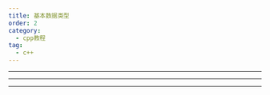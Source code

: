 ```yaml
---
title: 基本数据类型
order: 2
category:
  - cpp教程
tag:
  - c++ 
---
```


<TopToggleContent title="变量定义(Variable Declarations)">
  <template v-slot:toggle>
    <LeftRightLayout>
      <template v-slot:left-top>
        <div>
          <span style="color:blue;">type</span> variable = <span style="color:rgb(54, 194, 54);">value</span>;
          <br/>
          <br/>
          <span style="color:blue;">type</span> variable {<span style="color:rgb(54, 194, 54);">value</span>}; C++11
          <br/>
          <br/>
        </div>
      </template>
      <template v-slot:left-bottom>
        <div >
          <span style="color:dimgray;">// declare & initialize 'i'"</span>
            <br/>
          <span style="color:blue;">int</span> i = <span style="color:rgb(54, 194, 54);">1</span>;
          <br/><br/>
          <span style="color:dimgray;">// print i's value: </span>
          <br/>
          cout << i << '\n';  
          <br/><br/>
          <span style="color:blue;">int</span> j {<span style="color:rgb(54, 194, 54);">5</span>};
          <br/>
          cout << j << '\n';
          <br/>
        </div>
      </template>
      <template v-slot:right>
       <div> <img src="https://hackingcpp.com/cpp/lang/variables_crop.svg"> </div>
      </template>
    </LeftRightLayout>
  </template>
</TopToggleContent>
<hr/>

<TopToggleContent title="基本数据类型(Fundamental Types)">
  <template v-slot:toggle>
    <ToggleContent title="布尔类型(Booleans)">
      <template v-slot:toggle>
<pre><span style="color:blue;">bool</span> b1 = <span style="color:rgb(54, 194, 54);">true</span>;
<span style="color:blue;">bool</span> b2 = <span style="color:rgb(54, 194, 54);">false</span>;</pre>
      </template>
    </ToggleContent>
    <hr/>
    <ToggleContent title="字符类型(Characters)">
      <template v-slot:display>
        <li>最小的整数类型,通常只有1字节</li>
        <li> on x86/x86-64 values ∈ [-128,127]</li>
      </template>
      <template v-slot:toggle>
<pre><span style="color:blue;">char</span> c = 'A';  // character literal
<span style="color:blue;">char</span> a = 65;   // same as above</pre>
      </template>
    </ToggleContent>
    <hr/>
    <ToggleContent title="有符号整数(Signed Integers)">
    <template v-slot:display>
        <span> n bits ⇒ values ∈ [-2(n-1), 2(n-1)-1] </span>
      </template>
      <template v-slot:toggle>
<pre><span style="color:blue;">short</span> s = 7;  
<span style="color:blue;">int</span>   i = 12347;
<span style="color:blue;">long</span>  l1 = -7856974990L;
<span style="color:blue;">long long</span>  l2 = 89565656974990LL; 
<span style="color:dimgray;">// ' digit separator C++14</span>
<span style="color:blue;">long</span> l3 = 512'232'697'499;</pre>
      </template>
    </ToggleContent>
    <hr/>
    <ToggleContent title="无符号整数(Unsigned Integers)">
    <template v-slot:display>
      <span> n bits ⇒ values ∈ [0, 2n-1] </span>
    </template>
    <template v-slot:toggle>
<pre><span style="color:blue;">unsigned</span> u1 = 12347U; 
<span style="color:blue;">unsigned long </span>u2 = 123478912345UL;  
<span style="color:blue;">unsigned long long</span> u3 = 123478912345ULL;  
<span style="color:dimgray;">// non-decimal literals</span>
<span style="color:blue;">unsigned </span>x = 0x4A;        <span style="color:dimgray;">  // hexadecimal</span>
<span style="color:blue;">unsigned </span> b = 0b10110101;  <span style="color:dimgray;">  // binary C++14</span></pre>
      </template>
    </ToggleContent>
    <hr/>
    <ToggleContent title="浮点类型">
      <template v-slot:display>
        <li>float:  IEEE 754 32 bit</li>
        <li>double: IEEE 754 64 bit</li>
        <li>long double: 80-bit on x86/x86-64</li>
      </template>
      <template v-slot:toggle>
<pre><span style="color:blue;">float </span>      f  = 1.88f;
<span style="color:blue;">double  </span>    d1 = 3.5e38;
<span style="color:blue;">long double </span> d2 = 3.5e38L; C++11
<span style="color:dimgray;">// ' digit separator C++14</span>
<span style="color:blue;">double </span> d3 = 512'232'697'499.052;</pre>
      </template>
    </ToggleContent>
  </template>
</TopToggleContent>
<hr/>

<TopToggleContent title="数字表示法(Number Representations)">
  <template v-slot:toggle>
    <img src="https://hackingcpp.com/cs/number_representations_crop.png">
  </template>
</TopToggleContent>
<hr/>

<TopToggleContent title="类型的内存大小(Memory Sizes of Types)">
  <template v-slot:toggle>
    <LeftRightLayout>
        <template v-slot:left-top>
        <li>所有类型的大小都是 sizeof(char) 的整数倍</li>
        <li> char 类型的大小为1 byte</li>
        </template>
        <template v-slot:left-bottom>
        <CodeBox link="https://pythontutor.com/render.html#code=%23include%20%3Ciostream%3E%0Ausing%20namespace%20std%3B%20%0Aint%20main%20()%20%7B%0A%20%20cout%20%3C%3C%20sizeof(char)%20%3C%3C%20%22%5Cn%22%3B%20%20%20%2F%2F%201%0A%20%20cout%20%3C%3C%20sizeof(bool)%20%3C%3C%20%22%5Cn%22%3B%20%20%20%2F%2F%201%0A%20%20cout%20%3C%3C%20sizeof(short)%20%3C%3C%20%22%5Cn%22%3B%20%20%2F%2F%202%0A%20%20cout%20%3C%3C%20sizeof(int)%20%3C%3C%20%22%5Cn%22%3B%20%20%20%20%2F%2F%204%0A%20%20cout%20%3C%3C%20sizeof(long)%20%3C%3C%20%22%5Cn%22%3B%20%20%20%2F%2F%208%0A%0A%20%20char%20%20%20c%20%3D%20'A'%3B%0A%20%20bool%20%20%20b%20%3D%20true%3B%0A%20%20int%20%20%20%20i%20%3D%201234%3B%0A%20%20long%20%20%20l%20%3D%2012%3B%0A%20%20short%20%20s%20%3D%208%3B%0A%20%20return%200%3B%0A%7D&cumulative=false&heapPrimitives=nevernest&mode=display&origin=opt-frontend.js&py=cpp_g%2B%2B9.3.0&rawInputLstJSON=%5B%5D&textReferences=false">
        <template v-slot:code>
<pre>cout << sizeof(char);   // 1
cout << sizeof(bool);   // 1
cout << sizeof(short);  // 2
cout << sizeof(int);    // 4
cout << sizeof(long);   // 8
<hr/>
<span style="color:dimgray;">// number of bits in a char</span>
cout << CHAR_BIT;       // 8
<hr/>
<span style="color:orange;">char   c = 'A';</span>
<span style="color:red;">bool   b = true;</span>
<span style="color:blue;">int    i = 1234;</span>
<span style="color:purple;">long   l = 12;</span>
<span style="color:green;">short  s = 8;</span></pre>
        </template>
        </CodeBox>
        </template>
        <template v-slot:right>
        <img src="https://hackingcpp.com/cpp/lang/fundamental_type_sizes.svg">
        </template>
    </LeftRightLayout>
  </template>
</TopToggleContent>
<br/>

<TopToggleContent title="数值限制(std::numeric_limits)">
  <template v-slot:toggle>
  <img src="https://hackingcpp.com/cpp/std/numeric_limits.png">
  </template>
</TopToggleContent>
<br/>

<TopToggleContent title="算数运算(Arithmetic Operations )">
  <template v-slot:toggle>
    <ToggleContent title="Operators">
      <template v-slot:display>
        <li>a <span style="color:red;">⊕</span> b: 返回 a ⊕ b 的运算结果 </li>
        <li>a <span style="color:blue;">⊕=</span> b: a ⊕ b 的运算结果赋值给 a</li>
      </template>
      <template v-slot:toggle>
        <CodeBox link="https://pythontutor.com/render.html#code=int%20main()%20%7B%0A%20%20int%20a%20%3D%204%3B%20%20%20%20%20%20%20%20%20%20%20%0A%20%20int%20b%20%3D%203%3B%20%20%20%20%20%20%20%20%20%20%0A%20%20a%20%3D%20a%20%2B%20b%3B%20%20%20%20%20%20%20%20%20%20%20%0A%20%20a%20%2B%3D%20b%3B%20%20%20%20%20%20%20%20%20%20%20%20%20%20%0A%20%20a%20%3D%20a%20-%20b%3B%20%20%20%20%20%20%20%20%20%20%0A%20%20a%20-%3D%20b%3B%20%20%20%20%20%20%20%20%20%20%20%20%20%20%0A%20%20a%20%3D%20a%20*%20b%3B%20%20%20%20%20%20%20%20%20%20%0A%20%20a%20*%3D%20b%3B%20%20%20%20%20%20%20%20%20%20%20%20%20%0A%20%20a%20%3D%20a%20%2F%20b%3B%20%20%20%20%20%20%20%20%20%20%20%0A%20%20a%20%2F%3D%20b%3B%20%20%20%20%20%20%20%20%20%20%20%20%20%20%0A%20%20a%20%3D%20a%20%25%20b%3B%20%20%20%20%20%20%20%20%20%20%20%0A%20%20return%200%3B%0A%7D&cumulative=false&heapPrimitives=nevernest&mode=display&origin=opt-frontend.js&py=cpp_g%2B%2B9.3.0&rawInputLstJSON=%5B%5D&textReferences=false">
        <template v-slot:code>
<pre>int a = 4;          设置变量 a 值为 4
int b = 3;          设置变量 b 值为 3
<hr/>
a = a <span style="color:red;">+</span> b;          a: 7    add
a <span style="color:red;">+=</span> b;             a: 10
a = a <span style="color:red;">-</span> b;          a: 7    subtract
a <span style="color:blue;">-=</span> b;             a: 4
a = a <span style="color:red;">*</span> b;          a: 12   multiply
a <span style="color:blue;">*=</span> b;             a: 36
a = a <span style="color:red;">/</span> b;          a: 12   divide
a <span style="color:blue;">/=</span> b;             a: 4
a = a <span style="color:red;">%</span> b;          a: 1    remainder of division (modulo)</pre>  
        </template>
        </CodeBox>  
      </template>
    </ToggleContent>
    <hr/>
    <ToggleContent title="自增/自减(Increment/Decrement )">
      <template v-slot:display>
        <li>变量值自增/自减1</li>
        <li>前置自增/自减 <span style="color:red;">++</span>x / <span style="color:red;">--</span>x 返回自增/自减后的值</li>
        <li>后置自增/自减 x<span style="color:blue;">++</span> / x<span style="color:blue;">--</span> 返回自增/自减前的值</li>
      </template>
      <template v-slot:toggle>
      <CodeBox link="https://pythontutor.com/render.html#code=int%20main()%20%7B%0A%20%20int%20a%20%3D%204%3B%20%20%20%20%20%20%20%20%20%20%20%20%20%20%0A%20%20int%20b%20%3D%203%3B%20%20%20%20%20%20%20%20%20%20%20%20%0A%20%20%0A%20%20%0A%20%20b%20%3D%20a%2B%2B%3B%20%20%20%20%20%20%20%0A%20%20b%20%3D%20%2B%2Ba%3B%20%20%20%20%20%20%20%0A%20%20b%20%3D%20--a%3B%20%20%20%20%20%20%20%0A%20%20b%20%3D%20a--%3B%20%20%20%20%20%20%20%20%20%20%20%20%20%0A%20%20return%200%3B%0A%7D&cumulative=false&heapPrimitives=nevernest&mode=display&origin=opt-frontend.js&py=cpp_g%2B%2B9.3.0&rawInputLstJSON=%5B%5D&textReferences=false">
      <template v-slot:code>
<pre>int a = 4;    a: 4           
int b = 3;            b: 3
<hr/>
b = a<span style="color:blue;">++</span>;      a: 5    b: 4
b = <span style="color:red;">++</span>a;      a: 6    b: 6
b = <span style="color:red;">--</span>a;      a: 5    b: 5
b = a<span style="color:blue;">--</span>;      a: 4    b: 5</pre>
      </template>
      </CodeBox>
      </template>
    </ToggleContent>
  </template>
</TopToggleContent>
<br/>

<TopToggleContent title="比较运算(Comparisons)">
  <template v-slot:toggle>
    <ToggleContent title="2路比较(2-way Comparisons)">
      <template v-slot:display>
      比较结果为 <ColorSpan data="true"/> 或者 <ColorSpan data="false"/>
      </template>
      <template v-slot:toggle>
        <CodeBox link="https://pythontutor.com/render.html#code=int%20main()%20%7B%0Aint%20x%20%3D%2010%3B%20%20%20%20%20%20%20%20%20%20%20%20%20%20%20%20%20%20%20%20%20%20%20%0Aint%20y%20%3D%205%3B%20%20%20%20%20%20%20%20%20%20%20%20%20%20%20%20%20%20%20%20%20%20%20%0Abool%20b1%20%3D%20%20x%20%3D%3D%205%3B%20%20%20%20%20%20%20%20%20%20%20%20%20%20%20%0Abool%20b2%20%3D%20(x%20!%3D%206)%3B%20%20%20%20%20%20%20%20%20%20%20%20%20%20%20%0Abool%20b3%20%3D%20x%20%3E%20y%3B%20%20%20%20%20%20%20%20%20%20%20%20%20%20%20%20%0Abool%20b4%20%3D%20x%20%3C%20y%3B%20%20%20%20%20%20%20%20%20%20%20%20%20%20%20%20%0Abool%20b5%20%3D%20y%20%3E%3D%205%3B%20%20%20%20%20%20%20%20%20%20%20%20%20%20%0Abool%20b6%20%3D%20x%20%3C%3D%2030%3B%0Areturn%200%3B%0A%7D&cumulative=false&heapPrimitives=nevernest&mode=display&origin=opt-frontend.js&py=cpp_g%2B%2B9.3.0&rawInputLstJSON=%5B%5D&textReferences=false">
        <template v-slot:code>
      <pre>int x = 10;                       
int y = 5;                 result  operator
<hr/>
bool b1 =  x <ColorSpan data="==" color="red"/> 5;         false   equals     
bool b2 = (x <ColorSpan data="!=" color="red"/> 6);        true    not equal       
bool b3 = x <ColorSpan data=">" color="red"/> y;           true    greater     
bool b4 = x <ColorSpan data="<" color="red"/> y;           false   smaller     
bool b5 = y <ColorSpan data=">=" color="red"/> 5;          true    greater/equal    
bool b6 = x <ColorSpan data="<=" color="red"/> 30;         true    smaller/equal</pre> 
      </template>
      </CodeBox>
      </template>
    </ToggleContent> 
    <hr/>  
    <ToggleContent title="3路比较(3-Way Comparisons)">
      <template v-slot:display>
      比较 2 个对象的相对顺序
      </template>
      <template v-slot:toggle>
        <div>
<pre>
(a <ColorSpan data="<==>" color="red"/> b) < 0	if a < b 
(a <ColorSpan data="<==>" color="red"/> b) > 0	if a > b  
(a <ColorSpan data="<==>" color="red"/> b) == 0	if a and b are equal/equivalent  
</pre>
        </div>
      </template>
    </ToggleContent>  
  </template>
</TopToggleContent>
<br/>

<TopToggleContent title="布尔逻辑(Boolean Logic)">
  <template v-slot:toggle>
    <ToggleContent title="操作符(Operators)">
      <template v-slot:toggle>
      <CodeBox link="https://pythontutor.com/render.html#code=int%20main()%20%7B%0A%20%20bool%20a%20%3D%20true%3B%0A%20%20bool%20b%20%3D%20false%3B%0A%0A%0A%20%20bool%20c%20%3D%20a%20%26%26%20b%3B%0A%20%20bool%20d%20%3D%20a%20%7C%7C%20b%3B%20%20%20%20%20%0A%20%20bool%20e%20%3D%20!a%3B%20%20%20%20%20%20%20%20%20%20%0A%20%20return%200%3B%0A%7D&cumulative=false&heapPrimitives=nevernest&mode=display&origin=opt-frontend.js&py=cpp_g%2B%2B9.3.0&rawInputLstJSON=%5B%5D&textReferences=false">
      <template v-slot:code>
      <pre>bool a = <span style="color:blue;">true</span>;
bool b = <span style="color:blue;">false</span>;
<hr/>
bool c = a <span style="color:red;">&& </span>b;      <span style="color:dimgray;">// false    logical AND</span>
bool d = a <span style="color:red;">||</span> b;      <span style="color:dimgray;">// true     logical OR</span>
bool e = <span style="color:red;">!</span>a;          <span style="color:dimgray;">// false    logical NOT</span>
<hr/>
<span style="color:dimgray;">Alternative Spellings:</span>
bool x = a <span style="color:red;">and</span> b;     <span style="color:dimgray;">// false</span>
bool y = a <span style="color:red;">or</span> b;     <span style="color:dimgray;"> // true</span>
bool z = <span style="color:red;">not</span> a;       <span style="color:dimgray;">// false</span></pre>
      </template>
      </CodeBox>
      </template>
    </ToggleContent>
    <hr/>
    <ToggleContent title="转化成bool(Conversion to bool)">
      <template v-slot:display>
        <li><span style="color:blue;">0</span> 为假 <span style="color:blue;">false</span>;</li>
        <li>其他的为真 <span style="color:blue;">true</span>;</li>
      </template>
      <template v-slot:toggle>
      <CodeBox link="https://pythontutor.com/render.html#code=int%20main()%20%7B%0A%20%20bool%20f%20%3D%2012%3B%20%20%20%2F%2F%20true%20%20%20(int%20%E2%86%92%20bool)%0A%20%20bool%20g%20%3D%200%3B%20%20%20%20%2F%2F%20false%20%20(int%20%E2%86%92%20bool)%0A%20%20bool%20h%20%3D%201.2%3B%20%20%2F%2F%20true%20%20%20(double%20%E2%86%92%20bool)%20%20%20%20%20%20%20%20%20%0A%20%20return%200%3B%0A%7D&cumulative=false&heapPrimitives=nevernest&mode=display&origin=opt-frontend.js&py=cpp_g%2B%2B9.3.0&rawInputLstJSON=%5B%5D&textReferences=false">
      <template v-slot:code>
<pre>bool f = 12;   <span style="color:dimgray;">// true   (int → bool)</span>
bool g = 0;    <span style="color:dimgray;">// false  (int → bool)</span>
bool h = 1.2;  <span style="color:dimgray;">// true   (double → bool)</span></pre>
      </template>
      </CodeBox>
      </template>
    </ToggleContent>
  </template>
</TopToggleContent>
<br/>
 
<TopToggleContent title="位运算(Bitwise Operations)">
  <template v-slot:toggle>
    <ToggleContent title="位逻辑运算(Bitwise Logic)">
      <template v-slot:display>
      <li>a <ColorSpan data="&" color="red"/> b	bitwise AND</li>
      <li>a <ColorSpan data="|" color="red"/> b	bitwise OR</li>
      <li>a <ColorSpan data="^" color="red"/> b	bitwise XOR</li>
      <li><ColorSpan data="~" color="red"/>a	bitwise NOT (one's complement)</li>
      </template>
      <template v-slot:toggle>
      <CodeBox link="https://pythontutor.com/render.html#code=%23include%20%3Ccstdint%3E%0Aint%20main()%20%7B%0A%20%20std%3A%3Auint8_t%20a%20%3D%206%3B%20%20%0A%20%20std%3A%3Auint8_t%20b%20%3D%200b00001011%3B%0A%20%20std%3A%3Auint8_t%20c1%20%3D%20(a%20%26%20b)%3B%20%20%2F%2F%202%0A%20%20std%3A%3Auint8_t%20c2%20%3D%20(a%20%7C%20b)%3B%20%20%2F%2F%2015%0A%20%20std%3A%3Auint8_t%20c3%20%3D%20(a%20%5E%20b)%3B%20%20%2F%2F%2013%0A%20%20std%3A%3Auint8_t%20c4%20%3D%20~a%3B%20%20%20%20%20%20%20%2F%2F%20249%0A%20%20std%3A%3Auint8_t%20c5%20%3D%20~b%3B%20%20%20%20%20%20%20%2F%2F%20244%0A%20%20%2F%2F%20test%20if%20int%20is%20even%2Fodd%3A%0A%20%20bool%20a_odd%20%20%3D%20a%20%26%201%3B%0A%20%20bool%20a_even%20%3D%20!(a%20%26%201)%3B%20%20%20%20%20%20%20%20%0A%20%20return%200%3B%0A%7D&cumulative=false&heapPrimitives=nevernest&mode=display&origin=opt-frontend.js&py=cpp_g%2B%2B9.3.0&rawInputLstJSON=%5B%5D&textReferences=false">
      <template v-slot:code>
<pre>                                      memory bits:
std::uint8_t a = 6;                   0000 0110
std::uint8_t b = 0b00001011;          0000 1011
<hr/>
std::uint8_t c1 = (a <ColorSpan data="&" color="red"/> b);  // 2      0000 0010
std::uint8_t c2 = (a <ColorSpan data="|" color="red"/> b);  // 15     0000 1111
std::uint8_t c3 = (a <ColorSpan data="^" color="red"/> b);  // 13     0000 1101
std::uint8_t c4 = <ColorSpan data="~" color="red"/>a;       // 249    1111 1001
std::uint8_t c5 = <ColorSpan data="~" color="red"/>b;       // 244    1111 0100
<hr/>
// test if int is even/odd:           result:
bool a_odd  = a & 1;                  0 ⇒ false
bool a_even = !(a & 1);               1 ⇒ true</pre>
       </template>
       </CodeBox>
      </template>
    </ToggleContent>
    <hr/>
    <ToggleContent title="位移运算(Bitwise Shifts)">
      <template v-slot:display>
      <li>x <ColorSpan data="<<"/> n: 返回变量x的比特(bits)向左移动n位后的值</li>
      <li>x <ColorSpan data=">>"/> n: 返回变量x的比特(bits)向右移动n位后的值</li>
      <li>x <ColorSpan data="<<=" color="red"/> n:	x的比特(bits)向左移动n位后的值赋值给x</li>
      <li>x <ColorSpan data=">>=" color="red"/> n:	x比特(bit)向右移动n位后的值赋值给x</li>
      </template>
      <template v-slot:toggle>
        <CodeBox link="https://pythontutor.com/render.html#code=%23include%20%3Ccstdint%3E%0Aint%20main()%20%7B%0A%20%20std%3A%3Auint8_t%20a%20%3D%201%3B%0A%20%20a%20%3C%3C%3D%206%3B%20%20%2F%2F%2064%0A%20%20a%20%3E%3E%3D%204%3B%20%20%2F%2F%204%0A%20%20std%3A%3Auint8_t%20b1%20%3D%20(1%20%3C%3C%201)%3B%20%20%2F%2F%202%0A%20%20std%3A%3Auint8_t%20b2%20%3D%20(1%20%3C%3C%202)%3B%20%20%2F%2F%204%0A%20%20std%3A%3Auint8_t%20b3%20%3D%20(1%20%3C%3C%204)%3B%20%20%2F%2F%2016%20%20%20%20%20%20%20%0A%20%20return%200%3B%0A%7D&cumulative=false&heapPrimitives=nevernest&mode=display&origin=opt-frontend.js&py=cpp_g%2B%2B9.3.0&rawInputLstJSON=%5B%5D&textReferences=false">
        <template v-slot:code>
<pre>                                        memory bits:
std::uint8_t a = 1;                     0000 0001
<hr/>
a <ColorSpan data="<<=" color="red"/> 6;  // 64                         0100 0000
a <ColorSpan data=">>=" color="red"/> 4;  // 4                          0000 0100
<hr/>
std::uint8_t b1 = (1 <ColorSpan data="<<"/> 1);  // 2       0000 0010
std::uint8_t b2 = (1 <ColorSpan data="<<"/> 2);  // 4       0000 0100
std::uint8_t b3 = (1 <ColorSpan data="<<"/> 4);  // 16      0001 0000</pre>
        </template>
        </CodeBox>
      </template>
    </ToggleContent>
  </template>
</TopToggleContent>
<br/>

<TopToggleContent title="枚举类型(Enumerations)">
  <template v-slot:toggle>
    <ToggleContent title="定义(Defining)">
      <template v-slot:toggle>
<pre><ColorSpan data="enum class" color="red"/> day { mon, tue, wed, thu, fri, sat, sun };
day d = day::mon;      
d = day::tue;   <ColorSpan data="//" color="dimgray"/> <RightSpan/>
d = wed;        <ColorSpan data="//" color="dimgray"/> <RightSpan type="wrong"/> <ColorSpan data="COMPILER ERROR: 'wed' only known in day's scope" color="red"/> </pre>
      </template>
      <template v-slot:display>
        <div>
          <li><ColorSpan data="enum class" color="red"/> <strong>name</strong> { enumerator1, enumerator2, … enumeratorN };</li>
          <li>默认情况每个枚举值映射成 0 ～ N-1</li>
        </div>
      </template>
    </ToggleContent>
    <hr/>
    <ToggleContent title="底层数据类型(Underlying Type Of Enumerations)">
      <template v-slot:toggle>
        <div>
<pre> <ColorSpan data="// 7 values ⇒ char should be enough" color="dimgray"/>
<ColorSpan data="enum class" color="red"/> day : <ColorSpan data="char"/> {
  mon, tue, wed, thu, fri, sat, sun
};
<ColorSpan data="// less than 10,000 ⇒ short should be enough" color="dimgray"/>
<ColorSpan data="enum class" color="red"/> language_ISO639 : <ColorSpan data="short"/> {
  abk, aar, afr, aka, amh, ara, arg, …
};</pre>
        </div>
      </template>
      <template v-slot:display>   
        <div>
          <li>必须是整数类型 (char, short, long, …)</li>
          <li>默认是 int 类型</li>
        </div>   
      </template>
    </ToggleContent>
  </template>
</TopToggleContent>
<br/>

<TopToggleContent title="类型系统(Type System)">
  <template v-slot:toggle>
    <ToggleContent title="定义常量(Declare Constants)">
      <template v-slot:toggle>
      <pre>int i = 0;
cin >> i;
int <ColorSpan data="const" color="red"/> k = i;  <ColorSpan data='// "int constant"' color="dimgray"/>
k = 5;            <ColorSpan data="//" color="dimgray"/> <RightSpan type="wrong"/>  <ColorSpan data="COMPILER ERROR: k is const!" color="red"/></pre>
      </template>
      <template v-slot:display>
      <strong>Type</strong> <ColorSpan data="const" color="red"/> variable_name = value;
<li>变量值一旦赋值就不可以修改</li>
<li>变量值可以运行时初始化</li>
      </template>
    </ToggleContent>
    <hr/>
    <ToggleContent title="类型别名(Type Aliases)">
      <template v-slot:toggle>
      <pre><ColorSpan data="using" color="red"/> real = double;
<ColorSpan data="using" color="red"/> ullim = unsigned long;
<ColorSpan data="using" color="red"/> index_vector = std::uint_least64_t;</pre>
      </template>
      <template v-slot:display>
      <li><ColorSpan data="using" color="red"/> NewType = OldType;  C++11</li>
      <li>typedef OldType NewType;  C++98</li>
      </template>
    </ToggleContent>
    <hr/>
    <ToggleContent title="自动推导(Type Deduction: auto)">
      <template v-slot:display>
    <li>通过右边表达式自动推导数据类型</li>
    <li>在处理复杂的模版类型时非常好用！</li>
      </template>
      <template v-slot:toggle>
      <pre>
<strong>auto</strong> i = 2;                   <ColorSpan data="int"/>           
<strong>auto</strong> u = 56u;                 <ColorSpan data="unsigned int"/>        
<strong>auto</strong> d = 2.023;               <ColorSpan data="double"/>     
<strong>auto</strong> f = 4.01f;               <ColorSpan data="float"/>   
<strong>auto</strong> l = -78787879797878l;    <ColorSpan data="long int"/> 
<hr/>
<strong>auto</strong> x = 0 * i;               x: <ColorSpan data="int"/> 
<strong>auto</strong> y = i + d;               y: <ColorSpan data="double"/>   
<strong>auto</strong> z = f * d;               z: <ColorSpan data="double"/> </pre>
      </template>
    </ToggleContent>
  </template>
</TopToggleContent>

<script setup>
import ToggleContent from "@ToggleContent";
import TopToggleContent from "@TopToggleContent";
import LeftRightLayout from "@LeftRightLayout";
import ColorSpan from "@ColorSpan";
import CodeBox from "@CodeBox";
import RightSpan from "@RightSpan";


</script>
